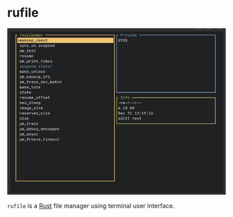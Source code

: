 # rufile

<img src="./assets/demo.png" alt="Demo">

`rufile` is a [Rust](https://www.rust-lang.org) file manager using terminal user interface.
